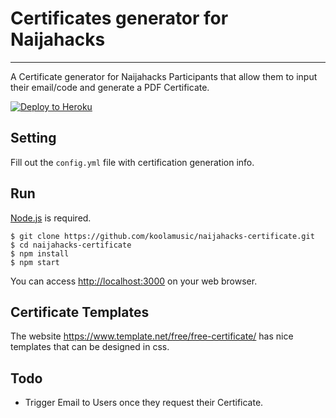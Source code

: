 # Certificates generator for Naijahacks

------------------------------------

A Certificate generator for Naijahacks Participants that allow them to input their email/code and generate a PDF Certificate.

[![Deploy to Heroku](https://www.herokucdn.com/deploy/button.png)](https://heroku.com/deploy)

## Setting

Fill out the `config.yml` file with certification generation info.

## Run

[Node.js](http://nodejs.org/) is required.

```shell
$ git clone https://github.com/koolamusic/naijahacks-certificate.git
$ cd naijahacks-certificate
$ npm install
$ npm start
```

You can access <http://localhost:3000> on your web browser.

## Certificate Templates

The website https://www.template.net/free/free-certificate/ has nice templates that can be designed in css.

## Todo

- Trigger Email to Users once they request their Certificate.